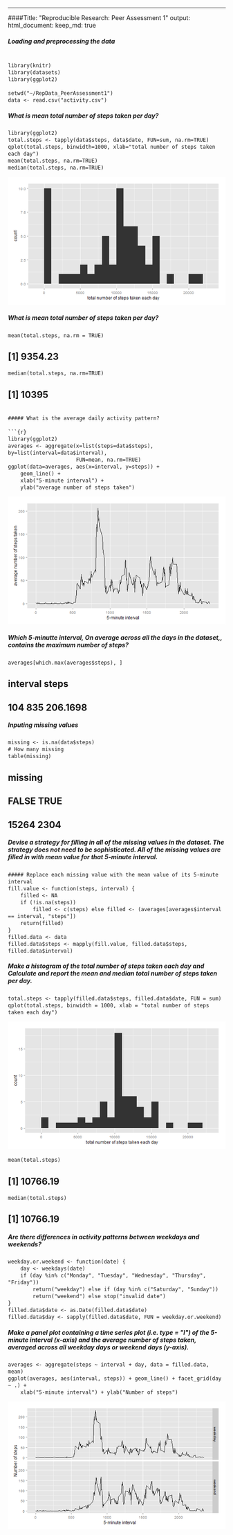 ---
####Title: "Reproducible Research: Peer Assessment 1"
output: 
  html_document:
    keep_md: true

##### Loading and preprocessing the data

```{r Include packages and datasets}

library(knitr)
library(datasets) 
library(ggplot2)

setwd("~/RepData_PeerAssessment1")
data <- read.csv("activity.csv")

```

##### What is mean total number of steps taken per day?

```{r}
library(ggplot2)
total.steps <- tapply(data$steps, data$date, FUN=sum, na.rm=TRUE)
qplot(total.steps, binwidth=1000, xlab="total number of steps taken each day")
mean(total.steps, na.rm=TRUE)
median(total.steps, na.rm=TRUE)

```
![plot of chunk Rplot1](https://github.com/janusng2000/RepData_PeerAssessment1/blob/master/png/Rplot1.png)

##### What is mean total number of steps taken per day?

```{r}
mean(total.steps, na.rm = TRUE)
```
## [1] 9354.23
```{r}
median(total.steps, na.rm=TRUE)
```
## [1] 10395
```{r}

##### What is the average daily activity pattern?

```{r}
library(ggplot2)
averages <- aggregate(x=list(steps=data$steps), by=list(interval=data$interval),
                      FUN=mean, na.rm=TRUE)
ggplot(data=averages, aes(x=interval, y=steps)) +
    geom_line() +
    xlab("5-minute interval") +
    ylab("average number of steps taken")

```
![plot of Rplot2](https://github.com/janusng2000/RepData_PeerAssessment1/blob/master/png/Rplot2.png) 

##### Which 5-minutte interval, On average across all the days in the dataset,, contains the maximum number of steps?

```{r}
averages[which.max(averages$steps), ]
```
##     interval    steps
## 104      835 206.1698

##### Inputing missing values 

```{r}
missing <- is.na(data$steps)
# How many missing
table(missing)
```
## missing
## FALSE  TRUE 
## 15264  2304

##### Devise a strategy for filling in all of the missing values in the dataset. The strategy does not need to be sophisticated. All of the missing values are filled in with mean value for that 5-minute interval.

```{r}
##### Replace each missing value with the mean value of its 5-minute interval
fill.value <- function(steps, interval) {
    filled <- NA
    if (!is.na(steps)) 
        filled <- c(steps) else filled <- (averages[averages$interval == interval, "steps"])
    return(filled)
}
filled.data <- data
filled.data$steps <- mapply(fill.value, filled.data$steps, filled.data$interval)
```

##### Make a histogram of the total number of steps taken each day and Calculate and report the mean and median total number of steps taken per day.

```{r}
total.steps <- tapply(filled.data$steps, filled.data$date, FUN = sum)
qplot(total.steps, binwidth = 1000, xlab = "total number of steps taken each day")
```
![plot of chunk Rplot3](https://github.com/janusng2000/RepData_PeerAssessment1/blob/master/png/Rplot3.png) 

```{r}
mean(total.steps)
```
## [1] 10766.19

```{r}
median(total.steps)
```
## [1] 10766.19

##### Are there differences in activity patterns between weekdays and weekends?

```{r}
weekday.or.weekend <- function(date) {
    day <- weekdays(date)
    if (day %in% c("Monday", "Tuesday", "Wednesday", "Thursday", "Friday")) 
        return("weekday") else if (day %in% c("Saturday", "Sunday")) 
        return("weekend") else stop("invalid date")
}
filled.data$date <- as.Date(filled.data$date)
filled.data$day <- sapply(filled.data$date, FUN = weekday.or.weekend)
```

##### Make a panel plot containing a time series plot (i.e. type = "l") of the 5-minute interval (x-axis) and the average number of steps taken, averaged across all weekday days or weekend days (y-axis).

```{r}
averages <- aggregate(steps ~ interval + day, data = filled.data, mean)
ggplot(averages, aes(interval, steps)) + geom_line() + facet_grid(day ~ .) + 
    xlab("5-minute interval") + ylab("Number of steps")
```
![plot of chunk Rplot4](https://github.com/janusng2000/RepData_PeerAssessment1/blob/master/png/Rplot4.png) 

